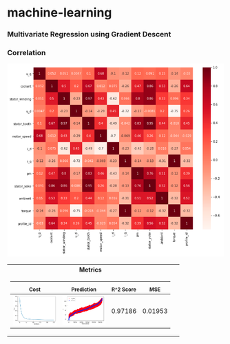 # machine-learning

### Multivariate Regression using Gradient Descent

### Correlation
![alt text](https://github.com/nik-neg/machine-learning/blob/main/images/1_corr.png)


<table>
<tr><th>Metrics</th></tr>
<tr><td>
  
<sub> Cost </sub> |  <sub> Prediction </sub> | <sub> R^2 Score </sub> | <sub> MSE </sub> | 
|--|--|--|--
<img src="https://github.com/nik-neg/machine-learning/blob/main/images/1_cost.png" alt="drawing" width="100"/> | <img src="https://github.com/nik-neg/machine-learning/blob/main/images/1_pred.png" alt="drawing" width="100"/> | 0.97186 |  0.01953
</td><td>
</table> 

